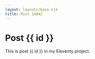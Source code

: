 ```yaml
---
layout: layouts/base.njk
title: Post 14042
---
```


# Post {{ id }}

This is post {{ id }} in my Eleventy project.
